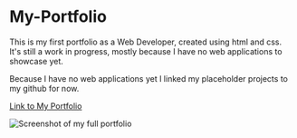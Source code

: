 # My-Portfolio

This is my first portfolio as a Web Developer, created using html and css. It's still a work in progress, mostly because I have no web applications to showcase yet.

Because I have no web applications yet I linked my placeholder projects to my github for now.

[Link to My Portfolio]()

![Screenshot of my full portfolio]()